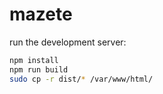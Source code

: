 # mazete

run the development server:

```bash
npm install
npm run build
sudo cp -r dist/* /var/www/html/